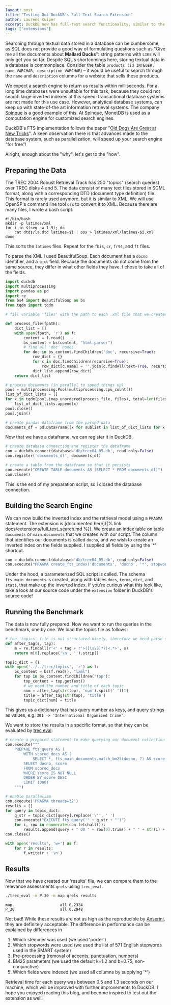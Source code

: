 ```yaml
---
layout: post
title: "Testing Out DuckDB's Full Text Search Extension"
author: Laurens Kuiper
excerpt: DuckDB now has full-text search functionality, similar to the FTS5 extension in SQLite. The main difference is that our FTS extension is fully formulated in SQL. We tested it out on TREC disks 4 and 5.
tags: ["extensions"]
---
```


Searching through textual data stored in a database can be cumbersome, as SQL does not provide a good way of formulating questions such as "Give me all the documents about __Mallard Ducks__": string patterns with `LIKE` will only get you so far. Despite SQL's shortcomings here, storing textual data in a database is commonplace. Consider the table `products (id INTEGER, name VARCHAR, description VARCHAR`) – it would be useful to search through the `name` and `description` columns for a website that sells these products.

We expect a search engine to return us results within milliseconds. For a long time databases were unsuitable for this task, because they could not search large inverted indexes at this speed: transactional database systems are not made for this use case. However, analytical database systems, can keep up with state-of-the art information retrieval systems. The company [Spinque](https://www.spinque.com/) is a good example of this. At Spinque, MonetDB is used as a computation engine for customized search engines.

DuckDB's FTS implementation follows the paper "[Old Dogs Are Great at New Tricks](https://www.duckdb.org/pdf/SIGIR2014-column-stores-ir-prototyping.pdf)". A keen observation there is that advances made to the database system, such as parallelization, will speed up your search engine "for free"!

Alright, enough about the "why", let's get to the "how".

## Preparing the Data

The TREC 2004 Robust Retrieval Track has 250 "topics" (search queries) over TREC disks 4 and 5. The data consist of many text files stored in SGML format, along with a corresponding DTD (document type definition) file. This format is rarely used anymore, but it is similar to XML. We will use OpenSP's command line tool `osx` to convert it to XML. Because there are many files, I wrote a bash script:

```text
#!/bin/bash
mkdir -p latimes/xml
for i in $(seq -w 1 9); do
    cat dtds/la.dtd latimes-$i | osx > latimes/xml/latimes-$i.xml
done
```

This sorts the `latimes` files. Repeat for the `fbis`, `cr`, `fr94`, and `ft` files.

To parse the XML I used BeautifulSoup. Each document has a `docno` identifier, and a `text` field. Because the documents do not come from the same source, they differ in what other fields they have. I chose to take all of the fields.

```python
import duckdb
import multiprocessing
import pandas as pd
import re
from bs4 import BeautifulSoup as bs
from tqdm import tqdm

# fill variable 'files' with the path to each .xml file that we created here

def process_file(fpath):
    dict_list = []
    with open(fpath, 'r') as f:
        content = f.read()
        bs_content = bs(content, "html.parser")
        # find all 'doc' nodes
        for doc in bs_content.findChildren('doc', recursive=True):
            row_dict = {}
            for c in doc.findChildren(recursive=True):
                row_dict[c.name] = ''.join(c.findAll(text=True, recursive=False)).trim()
            dict_list.append(row_dict)
    return dict_list

# process documents (in parallel to speed things up)
pool = multiprocessing.Pool(multiprocessing.cpu_count())
list_of_dict_lists = []
for x in tqdm(pool.imap_unordered(process_file, files), total=len(files)):
    list_of_dict_lists.append(x)
pool.close()
pool.join()

# create pandas dataframe from the parsed data
documents_df = pd.DataFrame([x for sublist in list_of_dict_lists for x in sublist])
```

Now that we have a dataframe, we can register it in DuckDB.
```python
# create database connection and register the dataframe
con = duckdb.connect(database='db/trec04_05.db', read_only=False)
con.register('documents_df', documents_df)

# create a table from the dataframe so that it persists
con.execute("CREATE TABLE documents AS (SELECT * FROM documents_df)")
con.close()
```
This is the end of my preparation script, so I closed the database connection.

## Building the Search Engine

We can now build the inverted index and the retrieval model using a `PRAGMA` statement. The extension is [documented here]({% link docs/extensions/full_text_search.md %}). We create an index table on table `documents` or `main.documents` that we created with our script. The column that identifies our documents is called `docno`, and we wish to create an inverted index on the fields supplied. I supplied all fields by using the '\*' shortcut.
```python
con = duckdb.connect(database='db/trec04_05.db', read_only=False)
con.execute("PRAGMA create_fts_index('documents', 'docno', '*', stopwords='english')")
```

Under the hood, a parameterized SQL script is called. The schema `fts_main_documents` is created, along with tables `docs`, `terms`, `dict`, and `stats`, that make up the inverted index. If you're curious what this look like, take a look at our source code under the `extension` folder in DuckDB's source code!

## Running the Benchmark

The data is now fully prepared. Now we want to run the queries in the benchmark, one by one. We load the topics file as follows:
```python
# the 'topics' file is not structured nicely, therefore we need parse some of it using regex
def after_tag(s, tag):
    m = re.findall(r'<' + tag + r'>([\s\S]*?)<.*>', s)
    return m[0].replace('\n', '').strip()

topic_dict = {}
with open('../../trec/topics', 'r') as f:
    bs_content = bs(f.read(), "lxml")
    for top in bs_content.findChildren('top'):
        top_content = top.getText()
        # we need the number and title of each topic
        num = after_tag(str(top), 'num').split(' ')[1]
        title = after_tag(str(top), 'title')
        topic_dict[num] = title
```
This gives us a dictionary that has query number as keys, and query strings as values, e.g. `301 -> 'International Organized Crime'`.

We want to store the results in a specific format, so that they can be evaluated by [trec eval](https://github.com/usnistgov/trec_eval.git):
```python
# create a prepared statement to make querying our document collection easier
con.execute("""
    PREPARE fts_query AS (
        WITH scored_docs AS (
            SELECT *, fts_main_documents.match_bm25(docno, ?) AS score FROM documents)
        SELECT docno, score
        FROM scored_docs
        WHERE score IS NOT NULL
        ORDER BY score DESC
        LIMIT 1000)
    """)

# enable parallelism
con.execute('PRAGMA threads=32')
results = []
for query in topic_dict:
    q_str = topic_dict[query].replace('\'', ' ')
    con.execute("EXECUTE fts_query('" + q_str + "')")
    for i, row in enumerate(con.fetchall()):
        results.append(query + " Q0 " + row[0].trim() + " " + str(i) + " " + str(row[1]) + " STANDARD")
con.close()

with open('results', 'w+') as f:
    for r in results:
        f.write(r + '\n')
```

## Results

Now that we have created our 'results' file, we can compare them to the relevance assessments `qrels` using `trec_eval`.

```bash
./trec_eval -m P.30 -m map qrels results
```

```text
map                     all 0.2324
P_30                    all 0.2948
```

Not bad! While these results are not as high as the reproducible by [Anserini](https://github.com/castorini/anserini), they are definitely acceptable. The difference in performance can be explained by differences in

1. Which stemmer was used (we used 'porter')
2. Which stopwords were used (we used the list of 571 English stopwords used in the SMART system)
3. Pre-processing (removal of accents, punctuation, numbers)
4. BM25 parameters (we used the default k=1.2 and b=0.75, non-conjunctive)
5. Which fields were indexed (we used all columns by supplying '\*')

Retrieval time for each query was between 0.5 and 1.3 seconds on our machine, which will be improved with further improvements to DuckDB. I hope you enjoyed reading this blog, and become inspired to test out the extension as well!
